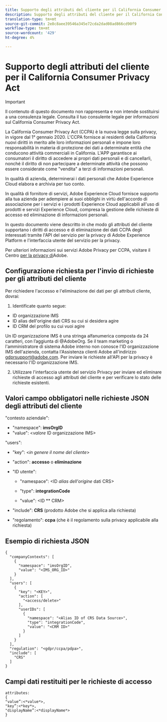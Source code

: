 ```yaml
---
title: Supporto degli attributi del cliente per il California Consumer Privacy Act
description: Supporto degli attributi del cliente per il California Consumer Privacy Act
translation-type: tm+mt
source-git-commit: 2e8c8aee39546a345e72cda2dad08ad866cd90f9
workflow-type: tm+mt
source-wordcount: '429'
ht-degree: 4%

---
```



# Supporto degli attributi del cliente per il California Consumer Privacy Act


>[!IMPORTANT]
>
>Il contenuto di questo documento non rappresenta e non intende sostituirsi a una consulenza legale. Consulta il tuo consulente legale per informazioni sul California Consumer Privacy Act.

La California Consumer Privacy Act (CCPA) è la nuova legge sulla privacy, in vigore dal 1° gennaio 2020. L&#39;CCPA fornisce ai residenti della California nuovi diritti in merito alle loro informazioni personali e impone loro responsabilità in materia di protezione dei dati a determinate entità che conducono attività commerciali in California. L&#39;APP garantisce ai consumatori il diritto di accedere ai propri dati personali e di cancellarli, nonché il diritto di non partecipare a determinate attività che possono essere considerate come &quot;vendita&quot; a terzi di informazioni personali.

In qualità di azienda, determinerai i dati personali che Adobe Experience Cloud elabora e archivia per tuo conto.

In qualità di fornitore di servizi, Adobe Experience Cloud fornisce supporto alla tua azienda per adempiere ai suoi obblighi in virtù dell&#39;accordo di associazione per i servizi e i prodotti Experience Cloud applicabili all&#39;uso di prodotti e servizi Experience Cloud, compresa la gestione delle richieste di accesso ed eliminazione di informazioni personali.

In questo documento viene descritto in che modo gli attributi del cliente supportano i diritti di accesso e di eliminazione dei dati CCPA degli interessati tramite l&#39;API del servizio per la privacy di Adobe Experience Platform e l&#39;interfaccia utente del servizio per la privacy.

Per ulteriori informazioni sui servizi Adobe Privacy per CCPA, visitare il Centro [per la privacy di](https://www.adobe.com/privacy/ccpa.html)Adobe.

## Configurazione richiesta per l&#39;invio di richieste per gli attributi del cliente

Per richiedere l&#39;accesso e l&#39;eliminazione dei dati per gli attributi cliente, dovrai:

1. Identificate quanto segue:

* ID organizzazione IMS
* ID alias dell&#39;origine dati CRS su cui si desidera agire
* ID CRM del profilo su cui vuoi agire

Un ID organizzazione IMS è una stringa alfanumerica composta da 24 caratteri, con l’aggiunta di @AdobeOrg. Se il team marketing o l&#39;amministratore di sistema Adobe interno non conosce l&#39;ID organizzazione IMS dell&#39;azienda, contatta l&#39;Assistenza clienti Adobe all&#39;indirizzo gdprsupport@adobe.com. Per inviare le richieste all&#39;API per la privacy è necessario l&#39;ID organizzazione IMS.

2. Utilizzare l&#39;interfaccia utente del servizio Privacy per inviare ed eliminare richieste di accesso agli attributi del cliente e per verificare lo stato delle richieste esistenti.

## Valori campo obbligatori nelle richieste JSON degli attributi del cliente

&quot;contesto aziendale&quot;:

* &quot;namespace&quot;: **imsOrgID**
* &quot;value&quot;: &lt;*valore* ID organizzazione IMS>

&quot;users&quot;:

* &quot;key&quot;: &lt;*in genere il nome del cliente*>

* &quot;action&quot;: **accesso** o **eliminazione**

* &quot;ID utente&quot;:

   * &quot;namespace&quot;: &lt;ID *alias dell&#39;origine* dati CRS>

   * &quot;type&quot;: **integrationCode**

   * &quot;value&quot;: &lt;ID ** CRM>

* &quot;include&quot;: **CRS** (prodotto Adobe che si applica alla richiesta)

* &quot;regolamento&quot;: **ccpa** (che è il regolamento sulla privacy applicabile alla richiesta)

## Esempio di richiesta JSON

```
{
  "companyContexts": [
    {
      "namespace": "imsOrgID",
      "value": "<IMS_ORG_ID>"
    }
  ],
  "users": [
    {
      "key": "<KEY>",
      "action": [
        "<access/delete>"
      ],
      "userIDs": [
        {
          "namespace": "<Alias ID of CRS Data Source>",
          "type": "integrationCode",
          "value": "<CRM ID>"
        }
      ]
    }
  ],
  "regulation": "<gdpr/ccpa/pdpa>",
  "include": [
    "CRS"
  ]
}
```

## Campi dati restituiti per le richieste di accesso

```
attributes:
{
"value”:<*value*>,
"key”:<*key*>,
"displayName”:<*displayName*>
}
```
